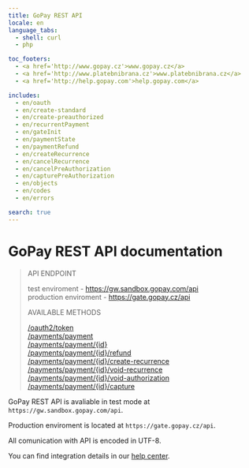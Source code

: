 ```yaml
---
title: GoPay REST API
locale: en
language_tabs:
  - shell: curl
  - php

toc_footers:
  - <a href='http://www.gopay.cz'>www.gopay.cz</a>
  - <a href='http://www.platebnibrana.cz'>www.platebnibrana.cz</a>
  - <a href='http://help.gopay.com'>help.gopay.com</a>

includes:
  - en/oauth
  - en/create-standard
  - en/create-preauthorized
  - en/recurrentPayment
  - en/gateInit
  - en/paymentState
  - en/paymentRefund
  - en/createRecurrence
  - en/cancelRecurrence
  - en/cancelPreAuthorization
  - en/capturePreAuthorization
  - en/objects
  - en/codes
  - en/errors

search: true
---
```


# GoPay REST API documentation

> API ENDPOINT
>     
> test enviroment - https://gw.sandbox.gopay.com/api  
> production enviroment - https://gate.gopay.cz/api   
>  
> AVAILABLE METHODS  
>  
> [/oauth2/token](#access-token)  
> [/payments/payment](#establishment-of-payment)  
> [/payments/payment/{id}](#status-of-the-payment)  
> [/payments/payment/{id}/refund](#refund-of-the-payment-(cancelation))  
> [/payments/payment/{id}/create-recurrence](#cancellation-of-the-recurring-payment)   
> [/payments/payment/{id}/void-recurrence](#cancellation-of-the-recurring-payment)  
> [/payments/payment/{id}/void-authorization](#cancellation-of-the-pre-authorized-payment)  
> [/payments/payment/{id}/capture](#charge-of-pre-authorized-payment)  

GoPay REST API is avaliable in test mode at ```https://gw.sandbox.gopay.com/api```.    

Production enviroment is located at ```https://gate.gopay.cz/api```. 
  
All comunication with API is encoded in UTF-8.  
  
You can find integration details in our [help center](https://help.gopay.com/en/s/ey).
